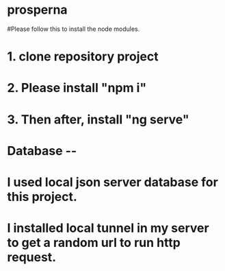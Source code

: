 # prosperna
#Please follow this to install the node modules.
# 1. clone repository project
# 2. Please install "npm i"
# 3. Then after, install "ng serve"
# Database --
# I used local json server database for this project.
# I installed local tunnel in my server to get a random url to run http request.
